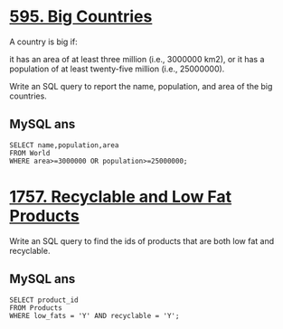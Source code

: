 # [595. Big Countries](https://leetcode.com/problems/big-countries/?envType=study-plan&id=sql-i)

A country is big if:

it has an area of at least three million (i.e., 3000000 km2), or it has a population of at least twenty-five million (i.e., 25000000).

Write an SQL query to report the name, population, and area of the big countries.

## MySQL ans

    SELECT name,population,area
    FROM World
    WHERE area>=3000000 OR population>=25000000;

# [1757. Recyclable and Low Fat Products](https://leetcode.com/problems/recyclable-and-low-fat-products/?envType=study-plan&id=sql-i)

Write an SQL query to find the ids of products that are both low fat and recyclable.  
  
## MySQL ans

    SELECT product_id
    FROM Products
    WHERE low_fats = 'Y' AND recyclable = 'Y';  
